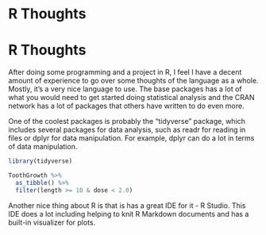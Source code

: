 R Thoughts
================

# R Thoughts

After doing some programming and a project in R, I feel I have a decent
amount of experience to go over some thoughts of the language as a
whole. Mostly, it’s a very nice language to use. The base packages has a
lot of what you would need to get started doing statistical analysis and
the CRAN network has a lot of packages that others have written to do
even more.

One of the coolest packages is probably the “tidyverse” package, which
includes several packages for data analysis, such as readr for reading
in files or dplyr for data manipulation. For example, dplyr can do a lot
in terms of data manipulation.

``` r
library(tidyverse)

ToothGrowth %>%
  as_tibble() %>%
  filter(length >= 10 & dose < 2.0)
```

Another nice thing about R is that is has a great IDE for it - R Studio.
This IDE does a lot including helping to knit R Markdown documents and
has a built-in visualizer for plots.
